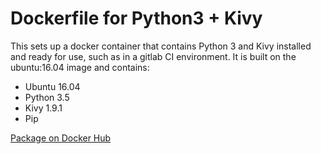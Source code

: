 # Dockerfile for Python3 + Kivy

This sets up a docker container that contains Python 3 and Kivy installed and
ready for use, such as in a gitlab CI environment. It is built on the
ubuntu:16.04 image and contains:

* Ubuntu 16.04
* Python 3.5
* Kivy 1.9.1
* Pip

[Package on Docker Hub](https://hub.docker.com/r/argensis/python3-kivy/)
